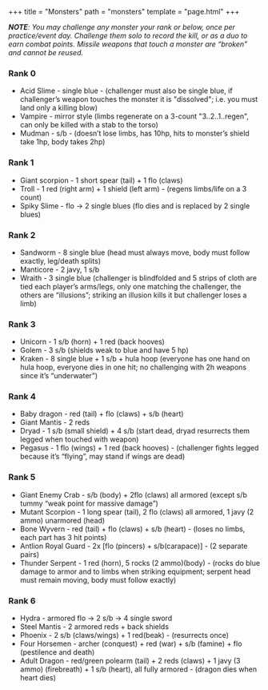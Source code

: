 +++
title = "Monsters"
path = "monsters"
template = "page.html"
+++

***NOTE**: You may challenge any monster your rank or below, once per practice/event day. Challenge them solo to record the kill, or as a duo to earn combat points. Missile weapons that touch a monster are “broken” and cannot be reused.*

### Rank 0
* Acid Slime - single blue - (challenger must also be single blue, if challenger’s weapon touches the monster it is "dissolved"; i.e. you must land only a killing blow)
* Vampire - mirror style (limbs regenerate on a 3-count "3..2..1..regen", can only be killed with a stab to the torso)
* Mudman - s/b - (doesn’t lose limbs, has 10hp, hits to monster’s shield take 1hp, body takes 2hp)

### Rank 1
* Giant scorpion - 1 short spear (tail) + 1 flo (claws)
* Troll - 1 red (right arm) + 1 shield (left arm) - (regens limbs/life on a 3 count)
* Spiky Slime - flo -> 2 single blues (flo dies and is replaced by 2 single blues)

### Rank 2
* Sandworm - 8 single blue (head must always move, body must follow exactly, leg/death splits)
* Manticore - 2 javy, 1 s/b
* Wraith - 3 single blue (challenger is blindfolded and 5 strips of cloth are tied each player’s arms/legs, only one matching the challenger, the others are “illusions”; striking an illusion kills it but challenger loses a limb)

### Rank 3
* Unicorn - 1 s/b (horn) + 1 red (back hooves)
* Golem - 3 s/b (shields weak to blue and have 5 hp)
* Kraken - 8 single blue + 1 s/b + hula hoop  (everyone has one hand on hula hoop, everyone dies in one hit; no challenging with 2h weapons since it’s “underwater”)
    
### Rank 4
* Baby dragon - red (tail) + flo (claws) + s/b (heart)
* Giant Mantis - 2 reds
* Dryad - 1 s/b (small shield) + 4 s/b (start dead, dryad resurrects them legged when touched with weapon)
* Pegasus - 1 flo (wings) + 1 red (back hooves) - (challenger fights legged because it’s “flying”, may stand if wings are dead)

### Rank 5
* Giant Enemy Crab - s/b (body) + 2flo (claws) all armored (except s/b tummy “weak point for massive damage”)
* Mutant Scorpion - 1 long spear (tail), 2 flo (claws) all armored, 1 javy (2 ammo) unarmored (head)
* Bone Wyvern - red (tail) + flo (claws) + s/b (heart) - (loses no limbs, each part has 3 hit points)
* Antlion Royal Guard - 2x [flo (pincers) + s/b(carapace)] - (2 separate pairs)
* Thunder Serpent - 1 red (horn), 5 rocks (2 ammo)(body) - (rocks do blue damage to armor and to limbs when striking equipment; serpent head must remain moving, body must follow exactly)

### Rank 6
* Hydra - armored flo -> 2 s/b -> 4 single sword
* Steel Mantis - 2 armored reds + back shields
* Phoenix - 2 s/b (claws/wings) + 1 red(beak) - (resurrects once)
* Four Horsemen - archer (conquest) + red (war) + s/b (famine) + flo (pestilence and death)
* Adult Dragon - red/green polearm (tail) + 2 reds (claws) + 1 javy (3 ammo) (firebreath) + 1 s/b (heart), all fully armored - (dragon dies when heart dies) 
